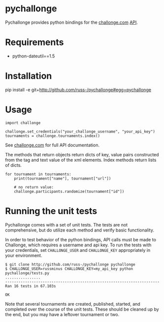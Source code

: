 # pychallonge

Pychallonge provides python bindings for the
[challonge.com](http://challonge.com) [API](http://challonge.com/api).


# Requirements

- python-dateutil==1.5


# Installation

pip install -e git+http://github.com/russ-/pychallonge#egg=pychallonge


# Usage

    import challonge

    challonge.set_credentials("your_challonge_username", "your_api_key")
    tournaments = challonge.tournaments.index()

See [challonge.com](http://challonge.com/api) for full API documentation.

The methods that return objects return dicts of key, value pairs
constructed from the tag and text value of the xml elements. Index
methods return lists of dicts.

    for tournament in tournaments:
        print(tournament["name"], tournament["url"])

        # no return value:
        challonge.participants.randomize(tournament["id"])


# Running the unit tests

Pychallonge comes with a set of unit tests. The tests are not comprehensive,
but do utilize each method and verify basic functionality.

In order to test behavior of the python bindings, API calls must be made
to Challonge, which requires a username and api key. To run the tests
with your credentials, set `CHALLONGE_USER` and `CHALLONGE_KEY` appropriately
in your environment.

    $ git clone http://github.com/russ-/pychallonge pychallonge
    $ CHALLONGE_USER=russminus CHALLONGE_KEY=my_api_key python pychallonge/tests.py
    ................
    ----------------------------------------------------------------------
    Ran 16 tests in 67.103s

    OK

Note that several tournaments are created, published, started, and completed
over the course of the unit tests. These should be cleaned up by the end, but
you may have a leftover tournament or two.
